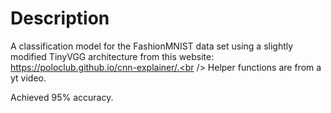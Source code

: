 # Description
A classification model for the FashionMNIST data set using a slightly modified TinyVGG architecture from this website: https://poloclub.github.io/cnn-explainer/.<br />
Helper functions are from a yt video.

Achieved 95% accuracy.

